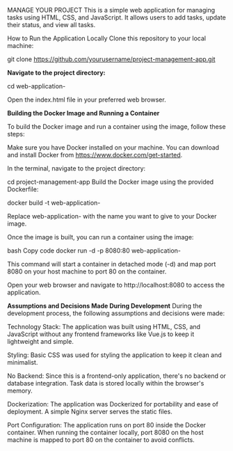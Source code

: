 

MANAGE YOUR PROJECT
This is a simple web application for managing tasks using HTML, CSS, and JavaScript. It allows users to add tasks, update their status, and view all tasks.

How to Run the Application Locally
Clone this repository to your local machine:

git clone https://github.com/yourusername/project-management-app.git

**Navigate to the project directory:**


cd web-application-

Open the index.html file in your preferred web browser.

**Building the Docker Image and Running a Container**

To build the Docker image and run a container using the image, follow these steps:

Make sure you have Docker installed on your machine. You can download and install Docker from https://www.docker.com/get-started.

In the terminal, navigate to the project directory:


cd project-management-app
Build the Docker image using the provided Dockerfile:

docker build -t web-application-

Replace web-application- with the name you want to give to your Docker image.

Once the image is built, you can run a container using the image:

bash
Copy code
docker run -d -p 8080:80 web-application-

This command will start a container in detached mode (-d) and map port 8080 on your host machine to port 80 on the container.

Open your web browser and navigate to http://localhost:8080 to access the application.

**Assumptions and Decisions Made During Development**
During the development process, the following assumptions and decisions were made:

Technology Stack: The application was built using HTML, CSS, and JavaScript without any frontend frameworks like Vue.js to keep it lightweight and simple.

Styling: Basic CSS was used for styling the application to keep it clean and minimalist.

No Backend: Since this is a frontend-only application, there's no backend or database integration. Task data is stored locally within the browser's memory.

Dockerization: The application was Dockerized for portability and ease of deployment. A simple Nginx server serves the static files.

Port Configuration: The application runs on port 80 inside the Docker container. When running the container locally, port 8080 on the host machine is mapped to port 80 on the container to avoid conflicts.

